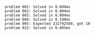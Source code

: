     problem 001: Solved in 0.004ms
    problem 002: Solved in 0.004ms
    problem 003: Solved in 0.004ms
    problem 004: Solved in 0.190ms
    problem 005: Expected 232792560, got 10
    problem 015: Solved in 0.005ms
